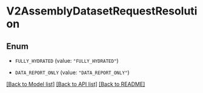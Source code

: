 # V2AssemblyDatasetRequestResolution

## Enum


* `FULLY_HYDRATED` (value: `"FULLY_HYDRATED"`)

* `DATA_REPORT_ONLY` (value: `"DATA_REPORT_ONLY"`)


[[Back to Model list]](../README.md#documentation-for-models) [[Back to API list]](../README.md#documentation-for-api-endpoints) [[Back to README]](../README.md)


